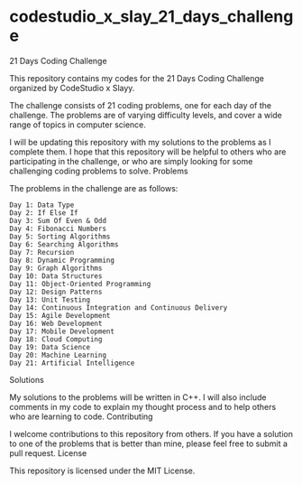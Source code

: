 # codestudio_x_slay_21_days_challenge
21 Days Coding Challenge

This repository contains my codes for the 21 Days Coding Challenge organized by CodeStudio x Slayy.

The challenge consists of 21 coding problems, one for each day of the challenge. The problems are of varying difficulty levels, and cover a wide range of topics in computer science.

I will be updating this repository with my solutions to the problems as I complete them. I hope that this repository will be helpful to others who are participating in the challenge, or who are simply looking for some challenging coding problems to solve.
Problems

The problems in the challenge are as follows:

    Day 1: Data Type
    Day 2: If Else If
    Day 3: Sum Of Even & Odd
    Day 4: Fibonacci Numbers
    Day 5: Sorting Algorithms
    Day 6: Searching Algorithms
    Day 7: Recursion
    Day 8: Dynamic Programming
    Day 9: Graph Algorithms
    Day 10: Data Structures
    Day 11: Object-Oriented Programming
    Day 12: Design Patterns
    Day 13: Unit Testing
    Day 14: Continuous Integration and Continuous Delivery
    Day 15: Agile Development
    Day 16: Web Development
    Day 17: Mobile Development
    Day 18: Cloud Computing
    Day 19: Data Science
    Day 20: Machine Learning
    Day 21: Artificial Intelligence

Solutions

My solutions to the problems will be written in C++. I will also include comments in my code to explain my thought process and to help others who are learning to code.
Contributing

I welcome contributions to this repository from others. If you have a solution to one of the problems that is better than mine, please feel free to submit a pull request.
License

This repository is licensed under the MIT License.
